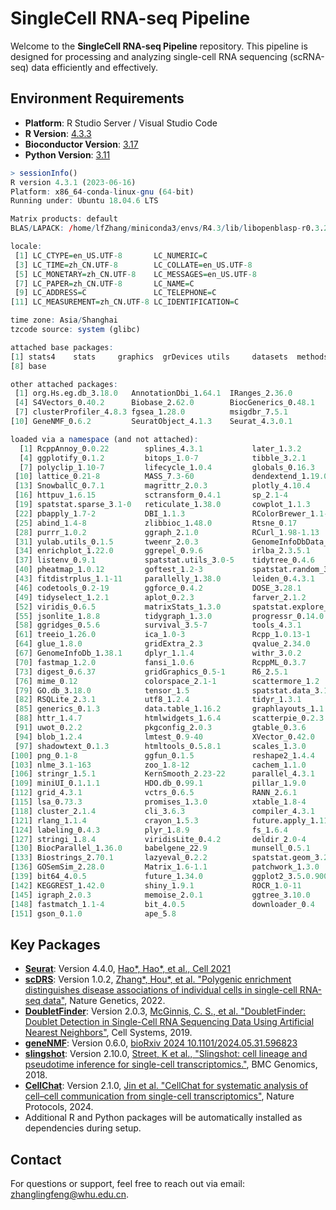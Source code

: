 # SingleCell RNA-seq Pipeline

Welcome to the **SingleCell RNA-seq Pipeline** repository. This pipeline is designed for processing and analyzing single-cell RNA sequencing (scRNA-seq) data efficiently and effectively.

## Environment Requirements

- **Platform**: R Studio Server / Visual Studio Code
- **R Version**: [4.3.3](https://cran.rstudio.com/bin/windows/base/old/4.3.3/)
- **Bioconductor Version**: [3.17](https://bioconductor.org/news/bioc_3_17_release/)
- **Python Version**: [3.11](https://www.python.org/downloads/release/python-3110/)
```R
> sessionInfo()
R version 4.3.1 (2023-06-16)
Platform: x86_64-conda-linux-gnu (64-bit)
Running under: Ubuntu 18.04.6 LTS

Matrix products: default
BLAS/LAPACK: /home/lfZhang/miniconda3/envs/R4.3/lib/libopenblasp-r0.3.24.so;  LAPACK version 3.11.0

locale:
 [1] LC_CTYPE=en_US.UTF-8       LC_NUMERIC=C              
 [3] LC_TIME=zh_CN.UTF-8        LC_COLLATE=en_US.UTF-8    
 [5] LC_MONETARY=zh_CN.UTF-8    LC_MESSAGES=en_US.UTF-8   
 [7] LC_PAPER=zh_CN.UTF-8       LC_NAME=C                 
 [9] LC_ADDRESS=C               LC_TELEPHONE=C            
[11] LC_MEASUREMENT=zh_CN.UTF-8 LC_IDENTIFICATION=C       

time zone: Asia/Shanghai
tzcode source: system (glibc)

attached base packages:
[1] stats4    stats     graphics  grDevices utils     datasets  methods  
[8] base     

other attached packages:
 [1] org.Hs.eg.db_3.18.0   AnnotationDbi_1.64.1  IRanges_2.36.0       
 [4] S4Vectors_0.40.2      Biobase_2.62.0        BiocGenerics_0.48.1  
 [7] clusterProfiler_4.8.3 fgsea_1.28.0          msigdbr_7.5.1        
[10] GeneNMF_0.6.2         SeuratObject_4.1.3    Seurat_4.3.0.1       

loaded via a namespace (and not attached):
  [1] RcppAnnoy_0.0.22        splines_4.3.1           later_1.3.2            
  [4] ggplotify_0.1.2         bitops_1.0-7            tibble_3.2.1           
  [7] polyclip_1.10-7         lifecycle_1.0.4         globals_0.16.3         
 [10] lattice_0.21-8          MASS_7.3-60             dendextend_1.19.0      
 [13] SnowballC_0.7.1         magrittr_2.0.3          plotly_4.10.4          
 [16] httpuv_1.6.15           sctransform_0.4.1       sp_2.1-4               
 [19] spatstat.sparse_3.1-0   reticulate_1.38.0       cowplot_1.1.3          
 [22] pbapply_1.7-2           DBI_1.1.3               RColorBrewer_1.1-3     
 [25] abind_1.4-8             zlibbioc_1.48.0         Rtsne_0.17             
 [28] purrr_1.0.2             ggraph_2.1.0            RCurl_1.98-1.13        
 [31] yulab.utils_0.1.5       tweenr_2.0.3            GenomeInfoDbData_1.2.10
 [34] enrichplot_1.22.0       ggrepel_0.9.6           irlba_2.3.5.1          
 [37] listenv_0.9.1           spatstat.utils_3.0-5    tidytree_0.4.6         
 [40] pheatmap_1.0.12         goftest_1.2-3           spatstat.random_3.2-3  
 [43] fitdistrplus_1.1-11     parallelly_1.38.0       leiden_0.4.3.1         
 [46] codetools_0.2-19        ggforce_0.4.2           DOSE_3.28.1            
 [49] tidyselect_1.2.1        aplot_0.2.3             farver_2.1.2           
 [52] viridis_0.6.5           matrixStats_1.3.0       spatstat.explore_3.2-7 
 [55] jsonlite_1.8.8          tidygraph_1.3.0         progressr_0.14.0       
 [58] ggridges_0.5.6          survival_3.5-7          tools_4.3.1            
 [61] treeio_1.26.0           ica_1.0-3               Rcpp_1.0.13-1          
 [64] glue_1.8.0              gridExtra_2.3           qvalue_2.34.0          
 [67] GenomeInfoDb_1.38.1     dplyr_1.1.4             withr_3.0.2            
 [70] fastmap_1.2.0           fansi_1.0.6             RcppML_0.3.7           
 [73] digest_0.6.37           gridGraphics_0.5-1      R6_2.5.1               
 [76] mime_0.12               colorspace_2.1-1        scattermore_1.2        
 [79] GO.db_3.18.0            tensor_1.5              spatstat.data_3.1-2    
 [82] RSQLite_2.3.1           utf8_1.2.4              tidyr_1.3.1            
 [85] generics_0.1.3          data.table_1.16.2       graphlayouts_1.1.0     
 [88] httr_1.4.7              htmlwidgets_1.6.4       scatterpie_0.2.3       
 [91] uwot_0.2.2              pkgconfig_2.0.3         gtable_0.3.6           
 [94] blob_1.2.4              lmtest_0.9-40           XVector_0.42.0         
 [97] shadowtext_0.1.3        htmltools_0.5.8.1       scales_1.3.0           
[100] png_0.1-8               ggfun_0.1.5             reshape2_1.4.4         
[103] nlme_3.1-163            zoo_1.8-12              cachem_1.1.0           
[106] stringr_1.5.1           KernSmooth_2.23-22      parallel_4.3.1         
[109] miniUI_0.1.1.1          HDO.db_0.99.1           pillar_1.9.0           
[112] grid_4.3.1              vctrs_0.6.5             RANN_2.6.1             
[115] lsa_0.73.3              promises_1.3.0          xtable_1.8-4           
[118] cluster_2.1.4           cli_3.6.3               compiler_4.3.1         
[121] rlang_1.1.4             crayon_1.5.3            future.apply_1.11.2    
[124] labeling_0.4.3          plyr_1.8.9              fs_1.6.4               
[127] stringi_1.8.4           viridisLite_0.4.2       deldir_2.0-4           
[130] BiocParallel_1.36.0     babelgene_22.9          munsell_0.5.1          
[133] Biostrings_2.70.1       lazyeval_0.2.2          spatstat.geom_3.2-9    
[136] GOSemSim_2.28.0         Matrix_1.6-1.1          patchwork_1.3.0        
[139] bit64_4.0.5             future_1.34.0           ggplot2_3.5.0.9000     
[142] KEGGREST_1.42.0         shiny_1.9.1             ROCR_1.0-11            
[145] igraph_2.0.3            memoise_2.0.1           ggtree_3.10.0          
[148] fastmatch_1.1-4         bit_4.0.5               downloader_0.4         
[151] gson_0.1.0              ape_5.8     
```

## Key Packages

- **[Seurat](https://satijalab.org/seurat/)**: Version 4.4.0, [Hao*, Hao*, et al., Cell 2021](https://www.cell.com/cell/fulltext/S0092-8674(21)00583-3?_returnURL=https%3A%2F%2Flinkinghub.elsevier.com%2Fretrieve%2Fpii%2FS0092867421005833%3Fshowall%3Dtrue)
- **[scDRS](https://github.com/martinjzhang/scDRS)**: Version 1.0.2, [Zhang*, Hou*, et al. "Polygenic enrichment distinguishes disease associations of individual cells in single-cell RNA-seq data"](https://www.nature.com/articles/s41588-022-01167-z), Nature Genetics, 2022.
- **[DoubletFinder](https://github.com/ekernf01/DoubletFinder)**: Version 2.0.3, [McGinnis, C. S., et al. "DoubletFinder: Doublet Detection in Single-Cell RNA Sequencing Data Using Artificial Nearest Neighbors"](https://www.cell.com/cell-systems/fulltext/S2405-4712(19)30073-0),  Cell Systems, 2019.
- **[geneNMF](https://github.com/carmonalab/GeneNMF)**: Version 0.6.0, [bioRxiv 2024 10.1101/2024.05.31.596823](https://www.biorxiv.org/content/10.1101/2024.05.31.596823v1)
- **[slingshot](https://github.com/kstreet13/slingshot)**: Version 2.10.0, [Street, K et al., "Slingshot: cell lineage and pseudotime inference for single-cell transcriptomics."](https://bmcgenomics.biomedcentral.com/articles/10.1186/s12864-018-4772-0), BMC Genomics, 2018.
- **[CellChat](https://github.com/jinworks/CellChat)**: Version 2.1.0, [Jin et al. "CellChat for systematic analysis of cell–cell communication from single-cell transcriptomics"](https://www.nature.com/articles/s41596-024-01045-4), Nature Protocols, 2024.
- Additional R and Python packages will be automatically installed as dependencies during setup.

## Contact

For questions or support, feel free to reach out via email: [zhanglingfeng@whu.edu.cn](mailto:zhanglingfeng@whu.edu.cn).

